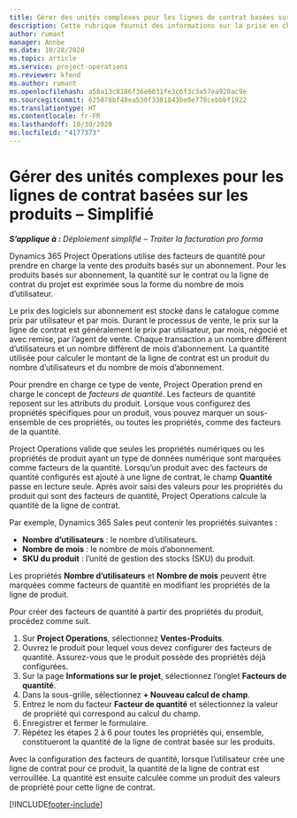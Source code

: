 ```yaml
---
title: Gérer des unités complexes pour les lignes de contrat basées sur les produits – Simplifié
description: Cette rubrique fournit des informations sur la prise en charge de la vente de produits basés sur un abonnement.
author: rumant
manager: Annbe
ms.date: 10/28/2020
ms.topic: article
ms.service: project-operations
ms.reviewer: kfend
ms.author: rumant
ms.openlocfilehash: a58a13c8186f36e6031fe3c6f3c3a57ea920ac9e
ms.sourcegitcommit: 625878bf48ea530f3381843be0e778cebbbf1922
ms.translationtype: HT
ms.contentlocale: fr-FR
ms.lasthandoff: 10/30/2020
ms.locfileid: "4177373"
---
```

# <a name="manage-complex-units-for-product-based-contract-lines---lite"></a>Gérer des unités complexes pour les lignes de contrat basées sur les produits – Simplifié

_**S’applique à :** Déploiement simplifié – Traiter la facturation pro forma_

Dynamics 365 Project Operations utilise des facteurs de quantité pour prendre en charge la vente des produits basés sur un abonnement. Pour les produits basés sur abonnement, la quantité sur le contrat ou la ligne de contrat du projet est exprimée sous la forme du nombre de mois d’utilisateur.

Le prix des logiciels sur abonnement est stocké dans le catalogue comme prix par utilisateur et par mois. Durant le processus de vente, le prix sur la ligne de contrat est généralement le prix par utilisateur, par mois, négocié et avec remise, par l’agent de vente. Chaque transaction a un nombre différent d’utilisateurs et un nombre différent de mois d’abonnement. La quantité utilisée pour calculer le montant de la ligne de contrat est un produit du nombre d’utilisateurs et du nombre de mois d’abonnement.

Pour prendre en charge ce type de vente, Project Operation prend en charge le concept de *facteurs de quantité*. Les facteurs de quantité reposent sur les attributs du produit. Lorsque vous configurez des propriétés spécifiques pour un produit, vous pouvez marquer un sous-ensemble de ces propriétés, ou toutes les propriétés, comme des facteurs de la quantité.

Project Operations valide que seules les propriétés numériques ou les propriétés de produit ayant un type de données numérique sont marquées comme facteurs de la quantité. Lorsqu’un produit avec des facteurs de quantité configurés est ajouté à une ligne de contrat, le champ **Quantité** passe en lecture seule. Après avoir saisi des valeurs pour les propriétés du produit qui sont des facteurs de quantité, Project Operations calcule la quantité de la ligne de contrat.

Par exemple, Dynamics 365 Sales peut contenir les propriétés suivantes :

- **Nombre d’utilisateurs** : le nombre d’utilisateurs.
- **Nombre de mois** : le nombre de mois d’abonnement.
- **SKU du produit** : l’unité de gestion des stocks (SKU) du produit.

Les propriétés **Nombre d’utilisateurs** et **Nombre de mois** peuvent être marquées comme facteurs de quantité en modifiant les propriétés de la ligne de produit.

Pour créer des facteurs de quantité à partir des propriétés du produit, procédez comme suit.

1. Sur **Project Operations**, sélectionnez **Ventes-Produits**.
2. Ouvrez le produit pour lequel vous devez configurer des facteurs de quantité. Assurez-vous que le produit possède des propriétés déjà configurées.
3. Sur la page **Informations sur le projet**, sélectionnez l’onglet **Facteurs de quantité**.
4. Dans la sous-grille, sélectionnez **+ Nouveau calcul de champ**.
5. Entrez le nom du facteur **Facteur de quantité** et sélectionnez la valeur de propriété qui correspond au calcul du champ.
6. Enregistrer et fermer le formulaire.
7. Répétez les étapes 2 à 6 pour toutes les propriétés qui, ensemble, constitueront la quantité de la ligne de contrat basée sur les produits.

Avec la configuration des facteurs de quantité, lorsque l’utilisateur crée une ligne de contrat pour ce produit, la quantité de la ligne de contrat est verrouillée. La quantité est ensuite calculée comme un produit des valeurs de propriété pour cette ligne de contrat.


[!INCLUDE[footer-include](../../includes/footer-banner.md)]